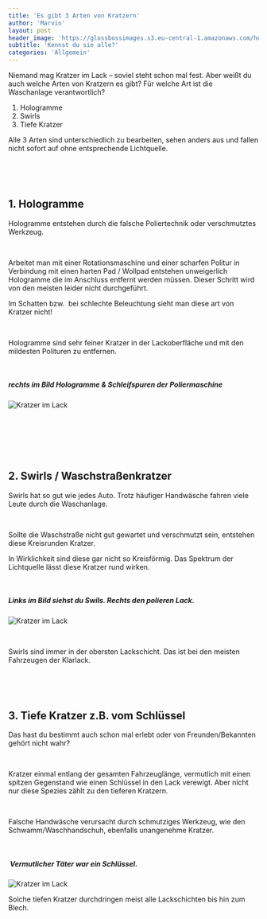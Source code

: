 ```yaml
---
title: 'Es gibt 3 Arten von Kratzern'
author: 'Marvin'
layout: post
header_image: 'https://glossbossimages.s3.eu-central-1.amazonaws.com/headerimg/3kratzer.jpg'
subtitle: 'Kennst du sie alle?'
categories: 'Allgemein'
---
```

Niemand mag Kratzer im Lack &#8211; soviel steht schon mal fest. Aber weißt du auch welche Arten von Kratzern es gibt? Für welche Art ist die Waschanlage verantwortlich?

1.  Hologramme
2.  Swirls
3.  Tiefe Kratzer

Alle 3 Arten sind unterschiedlich zu bearbeiten, sehen anders aus und fallen nicht sofort auf ohne entsprechende Lichtquelle.

&nbsp;

&nbsp;

## 1. Hologramme

Hologramme entstehen durch die falsche Poliertechnik oder verschmutztes Werkzeug.

&nbsp;

Arbeitet man mit einer Rotationsmaschine und einer scharfen Politur in Verbindung mit einen harten Pad / Wollpad entstehen unweigerlich Hologramme die im Anschluss entfernt werden müssen. Dieser Schritt wird von den meisten leider nicht durchgeführt.

Im Schatten bzw.  bei schlechte Beleuchtung sieht man diese art von Kratzer nicht!

&nbsp;

Hologramme sind sehr feiner Kratzer in der Lackoberfläche und mit den mildesten Polituren zu entfernen.

&nbsp;

##### rechts im Bild Hologramme & Schleifspuren der Poliermaschine

![Kratzer im Lack](https://glossbossimages.s3.eu-central-1.amazonaws.com/local/3kratzer/P1010549-e1404119889944.jpg)

&nbsp;

&nbsp;

&nbsp;

## 2. Swirls / Waschstraßenkratzer

Swirls hat so gut wie jedes Auto. Trotz häufiger Handwäsche fahren viele Leute durch die Waschanlage.

&nbsp;

Sollte die Waschstraße nicht gut gewartet und verschmutzt sein, entstehen diese Kreisrunden Kratzer.

In Wirklichkeit sind diese gar nicht so Kreisförmig. Das Spektrum der Lichtquelle lässt diese Kratzer rund wirken.

&nbsp;

##### Links im Bild siehst du Swils. Rechts den polieren Lack.

![Kratzer im Lack](https://glossbossimages.s3.eu-central-1.amazonaws.com/local/3kratzer/P1010453-e1404152748481.jpg)

&nbsp;

Swirls sind immer in der obersten Lackschicht. Das ist bei den meisten Fahrzeugen der Klarlack.

&nbsp;

&nbsp;

## 3. Tiefe Kratzer z.B. vom Schlüssel

Das hast du bestimmt auch schon mal erlebt oder von Freunden/Bekannten gehört nicht wahr?

&nbsp;

Kratzer einmal entlang der gesamten Fahrzeuglänge, vermutlich mit einen spitzen Gegenstand wie einen Schlüssel in den Lack verewigt. Aber nicht nur diese Spezies zählt zu den tieferen Kratzern.

&nbsp;

Falsche Handwäsche verursacht durch schmutziges Werkzeug, wie den Schwamm/Waschhandschuh, ebenfalls unangenehme Kratzer.

&nbsp;

#####  Vermutlicher Täter war ein Schlüssel.

![Kratzer im Lack](https://glossbossimages.s3.eu-central-1.amazonaws.com/local/3kratzer/P1010496-e1404152711138.jpg)

Solche tiefen Kratzer durchdringen meist alle Lackschichten bis hin zum Blech.

&nbsp;

&nbsp;

&nbsp;
